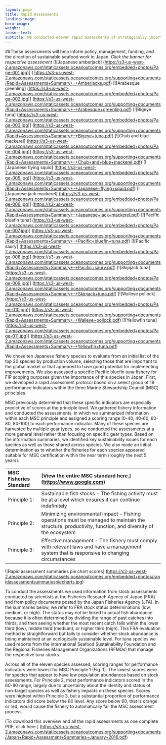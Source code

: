 ```yaml
---
layout: page 
title: Rapid Assessments
landing-image:
hero-image:
weight: 1
teaser-text:
subtitle: We conducted eleven rapid assessments of strategically important Japanese fishery species to better articulate the Japanese fisheries landscape and to clearly map out the potential for fishery improvement and third party certification of fisheries targeting these species.
---
```

##These assessments will help inform policy, management, funding, and the direction of sustainable seafood work in Japan.
*Click the banner for respective assessment*
[![Japanese amberjack]
(https://s3-us-west-2.amazonaws.com/staticassets.oceanoutcomes.org/embedded+photos/Page-001.jpg)] (	
https://s3-us-west-2.amazonaws.com/staticassets.oceanoutcomes.org/supporting+documents/Rapid+Assessments+Summary+-+Amberjacks.pdf)
[![Arabesque greenling]
(https://s3-us-west-2.amazonaws.com/staticassets.oceanoutcomes.org/embedded+photos/Page-002.jpg)] (https://s3-us-west-2.amazonaws.com/staticassets.oceanoutcomes.org/supporting+documents/Rapid+Assessments+Summary+-+Arabesque+greenling.pdf)
[![Bigeye tuna]
(https://s3-us-west-2.amazonaws.com/staticassets.oceanoutcomes.org/embedded+photos/Page-003.jpg)] (https://s3-us-west-2.amazonaws.com/staticassets.oceanoutcomes.org/supporting+documents/Rapid+Assessments+Summary+-+Bigeye+tuna.pdf)
[![Chub and blue mackerel]
(https://s3-us-west-2.amazonaws.com/staticassets.oceanoutcomes.org/embedded+photos/Page-004.jpg)] (https://s3-us-west-2.amazonaws.com/staticassets.oceanoutcomes.org/supporting+documents/Rapid+Assessments+Summary+-+Chub+and+blue+mackerel.pdf)
[![Japanese flying squid]
(https://s3-us-west-2.amazonaws.com/staticassets.oceanoutcomes.org/embedded+photos/Page-005.jpg)] (https://s3-us-west-2.amazonaws.com/staticassets.oceanoutcomes.org/supporting+documents/Rapid+Assessments+Summary+-+Japanese+flying+squid.pdf)
[![Japanese jack mackerel]
(https://s3-us-west-2.amazonaws.com/staticassets.oceanoutcomes.org/embedded+photos/Page-006.jpg)] (https://s3-us-west-2.amazonaws.com/staticassets.oceanoutcomes.org/supporting+documents/Rapid+Assessments+Summary+-+Japanese+jack+mackerel.pdf)
[![Pacific bluefin tuna]
(https://s3-us-west-2.amazonaws.com/staticassets.oceanoutcomes.org/embedded+photos/Page-007.jpg)] (https://s3-us-west-2.amazonaws.com/staticassets.oceanoutcomes.org/supporting+documents/Rapid+Assessments+Summary+-+Pacific+bluefin+tuna.pdf)
[![Pacific saury]
(https://s3-us-west-2.amazonaws.com/staticassets.oceanoutcomes.org/embedded+photos/Page-008.jpg)] (https://s3-us-west-2.amazonaws.com/staticassets.oceanoutcomes.org/supporting+documents/Rapid+Assessments+Summary+-+Pacific+saury.pdf)
[![Skipjack tuna]
(https://s3-us-west-2.amazonaws.com/staticassets.oceanoutcomes.org/embedded+photos/Page-009.jpg)] (https://s3-us-west-2.amazonaws.com/staticassets.oceanoutcomes.org/supporting+documents/Rapid+Assessments+Summary+-+Skipjack+tuna.pdf)
[![Walleye pollock]
(https://s3-us-west-2.amazonaws.com/staticassets.oceanoutcomes.org/embedded+photos/Page-010.jpg)] (https://s3-us-west-2.amazonaws.com/staticassets.oceanoutcomes.org/supporting+documents/Rapid+Assessments+Summary+-+Walleye+pollock.pdf)
[![Yellowfin tuna]
(https://s3-us-west-2.amazonaws.com/staticassets.oceanoutcomes.org/embedded+photos/Page-011.jpg)] (https://s3-us-west-2.amazonaws.com/staticassets.oceanoutcomes.org/supporting+documents/Rapid+Assessments+Summary+-+Yellowfin+tuna.pdf)

We chose ten Japanese fishery species to evaluate from an initial list of the top 20 species by production volume, selecting those that are important to the global market or that appeared to have good potential for implementing improvements. We also assessed a specific Pacific bluefin tuna fishery for FIP scoping purposes given the importance of this species in Japan. First, we developed a rapid assessment protocol based on a select group of 19 performance indicators within the three Marine Stewardship Council (MSC) principles.

MSC previously determined that these specific indicators are especially predictive of scores at the principle level. We gathered fishery information and conducted the assessments, in which we summarized information within each MSC principle and assigned a scoring range (0-40, 40-60, 60-80, 80-100) to each performance indicator. Many of these species are harvested by multiple gear types, so we conducted the assessments at a more general level rather than focusing on specific gear types. Based on the information summaries, we identified key sustainability issues for each species as well as those shared across species. We also made an initial determination as to whether the fisheries for each species appeared suitable for MSC certification within the near term (roughly the next 5 years).

|**MSC Fisheries Standard**|[View the entire MSC standard here.] (https://www.google.com)|
|:---|:---|
|Principle 1:|Sustainable fish stocks - The fishing activity must be at a level which ensures it can continue indefinitely|
|Principle 2:|Minimizing environmental impact - Fishing operations must be managed to maintain the structure, productivity, function, and diversity of the ecosystem|
|Principle 3:| Effective management - The fishery must comply with relevant laws and have a management system that is responsive to changing circumstances|

![Rapid assessment summaries pie chart scores]
(https://s3-us-west-2.amazonaws.com/staticassets.oceanoutcomes.org/embedded+photos/rapidassessmentsummariespiecharts.jpg) 

To conduct the assessments we used information from stock assessments conducted by scientists at the Fisheries Research Agency of Japan (FRA) and from policy documents posted by the Japan Fisheries Agency (JFA). In the summaries below, we refer to FRA stock status determinations (low, medium, or high). The status may not be linked to actual fish abundance because it is often determined by dividing the range of past catches into thirds, and then seeing whether the most recent catch falls within the lower third (low), middle third (medium), or higher third (high). This FRA evaluation method is straightforward but fails to consider whether stock abundance is being maintained at an ecologically sustainable level. For tuna species we used reports from the International Seafood Sustainability Foundation and the Regional Fisheries Management Organizations (RFMOs) that manage the respective tuna stocks.

Across all of the eleven species assessed, scoring ranges for performance indicators were lowest for MSC Principle 1 (Fig. 1). The lowest scores were for species that appear to have low population abundances based on stock assessments. For Principle 2, most performance indicators scored in the 60-80 range, largely due to uncertainty about the identity and status of non-target species as well as fishery impacts on these species. Scores were highest within Principle 3, but a substantial proportion of performance indicators did score below the 80 level. Any score below 60, that is orange or red, would cause the fishery to automatically fail the MSC assessment process.

[To download this overview and all the rapid assessments as one complete PDF, click here.] (https://s3-us-west-2.amazonaws.com/staticassets.oceanoutcomes.org/supporting+documents/Japan+Rapid+Assessment+Summaries+January+2016.pdf)

